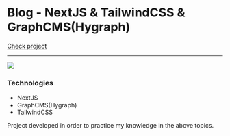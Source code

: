 # Blog - NextJS & TailwindCSS & GraphCMS(Hygraph)

[Check project](https://mateusblog-app.vercel.app/)

---

![](https://i.imgur.com/de83xRn.png)

### Technologies
- NextJS
- GraphCMS(Hygraph)
- TailwindCSS

Project developed in order to practice my knowledge in the above topics.

